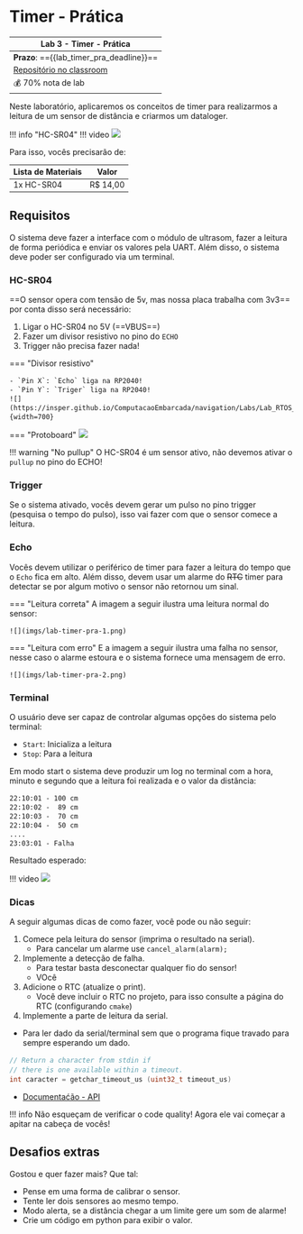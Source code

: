 # Timer - Prática

| Lab 3 - Timer - Prática                               |
|-------------------------------------------------------|
| **Prazo**: =={{lab_timer_pra_deadline}}==               |
| [Repositório no classroom]({{lab_timer_pra_classroom}}) |
| 💰 70% nota de lab                                    |

Neste laboratório, aplicaremos os conceitos de timer para realizarmos a leitura de um sensor de distância e criarmos um dataloger.

!!! info "HC-SR04"
    !!! video
        ![](https://www.youtube.com/watch?v=QOc4vgqFXS0)

Para isso, vocês precisarão de:

| Lista de Materiais | Valor   |
|--------------------|---------|
| 1x HC-SR04         | R$ 14,00 |

## Requisitos

O sistema deve fazer a interface com o módulo de ultrasom, fazer a leitura de forma periódica e enviar os valores pela UART. Além disso, o sistema deve poder ser configurado via um terminal.

### HC-SR04

==O sensor opera com tensão de 5v, mas nossa placa trabalha com 3v3== por conta disso será necessário:

1. Ligar o HC-SR04 no 5V (==VBUS==)
1. Fazer um divisor resistivo no pino do `ECHO`
1. Trigger não precisa fazer nada!

=== "Divisor resistivo"

    - `Pin X`: `Echo` liga na RP2040!
    - `Pin Y`: `Triger` liga na RP2040!
    ![](https://insper.github.io/ComputacaoEmbarcada/navigation/Labs/Lab_RTOS_HCSR04/montagem.svg){width=700}

=== "Protoboard"
    ![](https://insper.github.io/ComputacaoEmbarcada/navigation/Labs/Lab_RTOS_HCSR04/proto.jpg)

!!! warning "No pullup"
    O HC-SR04 é um sensor ativo, não devemos ativar o `pullup` no pino do ECHO! 

### Trigger

Se o sistema ativado, vocês devem gerar um pulso no pino trigger (pesquisa o tempo do pulso), isso vai fazer com que o sensor comece a leitura. 

### Echo

Vocês devem utilizar o periférico de timer para fazer a leitura do tempo que o `Echo` fica em alto. Além disso, devem usar um alarme do ~~RTC~~ timer para detectar se por algum motivo o sensor não retornou um sinal.

=== "Leitura correta"
    A imagem a seguir ilustra uma leitura normal do sensor:

    ![](imgs/lab-timer-pra-1.png)
=== "Leitura com erro"
    E a imagem a seguir ilustra uma falha no sensor, nesse caso o alarme estoura e o sistema fornece uma mensagem de erro.

    ![](imgs/lab-timer-pra-2.png)

### Terminal

O usuário deve ser capaz de controlar algumas opções do sistema pelo terminal:

- `Start`: Inicializa a leitura
- `Stop`: Para a leitura

Em modo start o sistema deve produzir um log no terminal com a hora, minuto e segundo que a leitura foi realizada e o valor da distância:

```
22:10:01 - 100 cm
22:10:02 -  89 cm
22:10:03 -  70 cm
22:10:04 -  50 cm
....
23:03:01 - Falha
```

Resultado esperado:

!!! video
    ![](https://www.youtube.com/watch?v=Qf8_zQEEllA)


### Dicas

A seguir algumas dicas de como fazer, você pode ou não seguir:

1. Comece pela leitura do sensor (imprima o resultado na serial).
    - Para cancelar um alarme use `cancel_alarm(alarm);`
1. Implemente a detecção de falha.
    - Para testar basta desconectar qualquer fio do sensor!
    - VOcê 
1. Adicione o RTC (atualize o print).
    - Você deve incluir o RTC no projeto, para isso consulte a página do RTC (configurando `cmake`)
1. Implemente a parte de leitura da serial.

- Para ler dado da serial/terminal sem que o programa fique travado para sempre esperando um dado.

```c
// Return a character from stdin if
// there is one available within a timeout. 
int caracter = getchar_timeout_us (uint32_t timeout_us)
```

- [Documentaćão - API ](https://www.raspberrypi.com/documentation/pico-sdk/runtime.html#ga9b10b3bc1a4750fcb0e691566bc868e8)

!!! info
    Não esqueçam de verificar o code quality! Agora ele vai começar a apitar na cabeça de vocês!

## Desafios extras

Gostou e quer fazer mais? Que tal:

- Pense em uma forma de calibrar o sensor.
- Tente ler dois sensores ao mesmo tempo.
- Modo alerta, se a distância chegar a um limite gere um som de alarme!
- Crie um código em python para exibir o valor.
